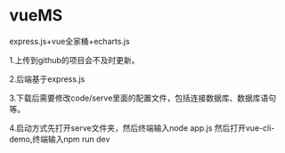 # vueMS
express.js+vue全家桶+echarts.js

1.上传到github的项目会不及时更新。

2.后端基于express.js

3.下载后需要修改code/serve里面的配置文件，包括连接数据库、数据库语句等。

4.启动方式先打开serve文件夹，然后终端输入node app.js 然后打开vue-cli-demo,终端输入npm run dev
